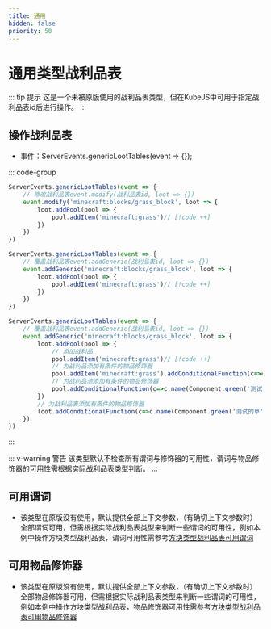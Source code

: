 ```yaml
---
title: 通用
hidden: false
priority: 50
---
```

# 通用类型战利品表

::: tip 提示
这是一个未被原版使用的战利品表类型，但在KubeJS中可用于指定战利品表id后进行操作。
:::

## 操作战利品表

- 事件：ServerEvents.genericLootTables(event => \{\});

::: code-group

```js [KubeJS修改战利品表]
ServerEvents.genericLootTables(event => {
    // 修改战利品表event.modify(战利品表id, loot => {})
    event.modify('minecraft:blocks/grass_block', loot => {
        loot.addPool(pool => {
            pool.addItem('minecraft:grass')// [!code ++]
        })
    })
})
```

```js [KubeJS覆盖战利品表]
ServerEvents.genericLootTables(event => {
    // 覆盖战利品表event.addGeneric(战利品表id, loot => {})
    event.addGeneric('minecraft:blocks/grass_block', loot => {
        loot.addPool(pool => {
            pool.addItem('minecraft:grass')// [!code ++]
        })
    })
})
```

```js [KubeJS带有谓词与修饰器的]
ServerEvents.genericLootTables(event => {
    // 覆盖战利品表event.addGeneric(战利品表id, loot => {})
    event.addGeneric('minecraft:blocks/grass_block', loot => {
        loot.addPool(pool => {
            // 添加战利品
            pool.addItem('minecraft:grass')// [!code ++]
            // 为战利品添加有条件的物品修饰器
            pool.addItem('minecraft:grass').addConditionalFunction(c=>c.name(Component.green('测试的草')))// [!code ++]
            // 为战利品池添加有条件的物品修饰器
            pool.addConditionalFunction(c=>c.name(Component.green('测试的草')))// [!code ++]
        })
        // 为战利品表添加有条件的物品修饰器
        loot.addConditionalFunction(c=>c.name(Component.green('测试的草')))// [!code ++]
    })
})
```

:::

::: v-warning 警告
该类型默认不检查所有谓词与修饰器的可用性，谓词与物品修饰器的可用性需根据实际战利品表类型判断。
:::

## 可用谓词

- 该类型在原版没有使用，默认提供全部上下文参数，（有确切上下文参数时）全部谓词可用，但需根据实际战利品表类型来判断一些谓词的可用性，例如本例中操作方块类型战利品表，谓词可用性需参考[方块类型战利品表可用谓词](../Vanilla/Block.md#可用谓词)

## 可用物品修饰器

- 该类型在原版没有使用，默认提供全部上下文参数，（有确切上下文参数时）全部物品修饰器可用，但需根据实际战利品表类型来判断一些谓词的可用性，例如本例中操作方块类型战利品表，物品修饰器可用性需参考[方块类型战利品表可用物品修饰器](../Vanilla/Block.md#可用物品修饰器)
